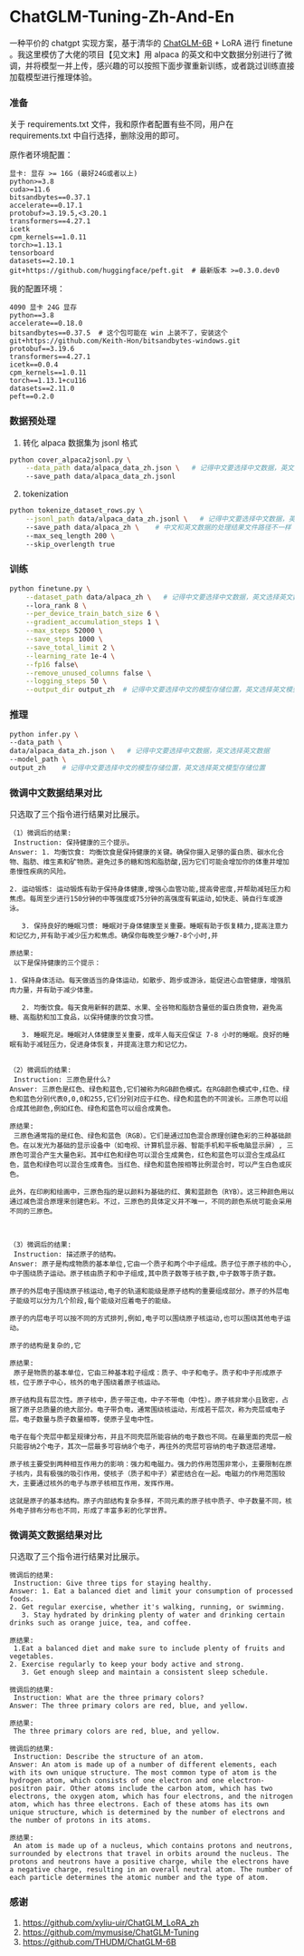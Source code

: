 # ChatGLM-Tuning-Zh-And-En

一种平价的 chatgpt 实现方案，基于清华的 [ChatGLM-6B](https://github.com/THUDM/ChatGLM-6B) + LoRA 进行 finetune 。我这里模仿了大佬的项目【见文末】用 alpaca 的英文和中文数据分别进行了微调，并将模型一并上传，感兴趣的可以按照下面步骤重新训练，或者跳过训练直接加载模型进行推理体验。



### 准备

关于 requirements.txt 文件，我和原作者配置有些不同，用户在 requirements.txt 中自行选择，删除没用的即可。

原作者环境配置：

    显卡: 显存 >= 16G (最好24G或者以上)
    python>=3.8
    cuda>=11.6 
    bitsandbytes==0.37.1
    accelerate==0.17.1
    protobuf>=3.19.5,<3.20.1
    transformers==4.27.1
    icetk
    cpm_kernels==1.0.11
    torch>=1.13.1
    tensorboard
    datasets==2.10.1
    git+https://github.com/huggingface/peft.git  # 最新版本 >=0.3.0.dev0

我的配置环境：

    4090 显卡 24G 显存
    python==3.8
    accelerate==0.18.0
    bitsandbytes==0.37.5  # 这个包可能在 win 上装不了，安装这个 git+https://github.com/Keith-Hon/bitsandbytes-windows.git
    protobuf==3.19.6
    transformers==4.27.1
    icetk==0.0.4
    cpm_kernels==1.0.11
    torch==1.13.1+cu116
    datasets==2.11.0
    peft==0.2.0

### 数据预处理


1. 转化 alpaca 数据集为 jsonl 格式

```bash
python cover_alpaca2jsonl.py \
    --data_path data/alpaca_data_zh.json \   # 记得中文要选择中文数据，英文选择英文数据
    --save_path data/alpaca_data_zh.jsonl 
```

2. tokenization

```bash
python tokenize_dataset_rows.py \
    --jsonl_path data/alpaca_data_zh.jsonl \   # 记得中文要选择中文数据，英文选择英文数据
    --save_path data/alpaca_zh \    # 中文和英文数据的处理结果文件路径不一样
    --max_seq_length 200 \ 
    --skip_overlength true
```


### 训练

```bash
python finetune.py \
    --dataset_path data/alpaca_zh \   # 记得中文要选择中文数据，英文选择英文数据
    --lora_rank 8 \
    --per_device_train_batch_size 6 \
    --gradient_accumulation_steps 1 \
    --max_steps 52000 \
    --save_steps 1000 \
    --save_total_limit 2 \
    --learning_rate 1e-4 \
    --fp16 false\
    --remove_unused_columns false \
    --logging_steps 50 \
    --output_dir output_zh  # 记得中文要选择中文的模型存储位置，英文选择英文模型存储位置
```

### 推理

```bash
python infer.py \
--data_path \
data/alpaca_data_zh.json \   # 记得中文要选择中文数据，英文选择英文数据
--model_path \
output_zh    # 记得中文要选择中文的模型存储位置，英文选择英文模型存储位置
```

### 微调中文数据结果对比

只选取了三个指令进行结果对比展示。

    （1）微调后的结果:
     Instruction: 保持健康的三个提示。
    Answer: 1. 均衡饮食: 均衡饮食是保持健康的关键。确保你摄入足够的蛋白质、碳水化合物、脂肪、维生素和矿物质。避免过多的糖和饱和脂肪酸,因为它们可能会增加你的体重并增加患慢性疾病的风险。
    
    2. 运动锻炼: 运动锻炼有助于保持身体健康,增强心血管功能,提高骨密度,并帮助减轻压力和焦虑。每周至少进行150分钟的中等强度或75分钟的高强度有氧运动,如快走、骑自行车或游泳。
    
       3. 保持良好的睡眠习惯: 睡眠对于身体健康至关重要。睡眠有助于恢复精力,提高注意力和记忆力,并有助于减少压力和焦虑。确保你每晚至少睡7-8个小时,并
    
    原结果:
     以下是保持健康的三个提示：
    
    1. 保持身体活动。每天做适当的身体运动，如散步、跑步或游泳，能促进心血管健康，增强肌肉力量，并有助于减少体重。
    
       2. 均衡饮食。每天食用新鲜的蔬菜、水果、全谷物和脂肪含量低的蛋白质食物，避免高糖、高脂肪和加工食品，以保持健康的饮食习惯。
    
       3. 睡眠充足。睡眠对人体健康至关重要，成年人每天应保证 7-8 小时的睡眠。良好的睡眠有助于减轻压力，促进身体恢复，并提高注意力和记忆力。
    

    （2）微调后的结果:
     Instruction: 三原色是什么?
    Answer: 三原色是红色、绿色和蓝色,它们被称为RGB颜色模式。在RGB颜色模式中,红色、绿色和蓝色分别代表0,0,0和255,它们分别对应于红色、绿色和蓝色的不同波长。三原色可以组合成其他颜色,例如红色、绿色和蓝色可以组合成黄色。
    
    原结果:
     三原色通常指的是红色、绿色和蓝色（RGB）。它们是通过加色混合原理创建色彩的三种基础颜色。在以发光为基础的显示设备中（如电视、计算机显示器、智能手机和平板电脑显示屏）, 三原色可混合产生大量色彩。其中红色和绿色可以混合生成黄色，红色和蓝色可以混合生成品红色，蓝色和绿色可以混合生成青色。当红色、绿色和蓝色按相等比例混合时，可以产生白色或灰色。
    
    此外，在印刷和绘画中，三原色指的是以颜料为基础的红、黄和蓝颜色（RYB）。这三种颜色用以通过减色混合原理来创建色彩。不过，三原色的具体定义并不唯一，不同的颜色系统可能会采用不同的三原色。
    


    （3）微调后的结果:
     Instruction: 描述原子的结构。
    Answer: 原子是构成物质的基本单位,它由一个质子和两个中子组成。质子位于原子核的中心,中子围绕质子运动。原子核由质子和中子组成,其中质子数等于核子数,中子数等于质子数。
    
    原子的外层电子围绕原子核运动,电子的轨道和能级是原子结构的重要组成部分。原子的外层电子能级可以分为几个阶段,每个能级对应着电子的能级。
    
    原子的内层电子可以按不同的方式排列,例如,电子可以围绕原子核运动,也可以围绕其他电子运动。
    
    原子的结构是复杂的,它
    
    原结果:
     原子是物质的基本单位，它由三种基本粒子组成：质子、中子和电子。质子和中子形成原子核，位于原子中心，核外的电子围绕着原子核运动。
    
    原子结构具有层次性。原子核中，质子带正电，中子不带电（中性）。原子核非常小且致密，占据了原子总质量的绝大部分。电子带负电，通常围绕核运动，形成若干层次，称为壳层或电子层。电子数量与质子数量相等，使原子呈电中性。
    
    电子在每个壳层中都呈规律分布，并且不同壳层所能容纳的电子数也不同。在最里面的壳层一般只能容纳2个电子，其次一层最多可容纳8个电子，再往外的壳层可容纳的电子数逐层递增。
    
    原子核主要受到两种相互作用力的影响：强力和电磁力。强力的作用范围非常小，主要限制在原子核内，具有极强的吸引作用，使核子（质子和中子）紧密结合在一起。电磁力的作用范围较大，主要通过核外的电子与原子核相互作用，发挥作用。
    
    这就是原子的基本结构。原子内部结构复杂多样，不同元素的原子核中质子、中子数量不同，核外电子排布分布也不同，形成了丰富多彩的化学世界。


### 微调英文数据结果对比

只选取了三个指令进行结果对比展示。


    微调后的结果:
     Instruction: Give three tips for staying healthy.
    Answer: 1. Eat a balanced diet and limit your consumption of processed foods.
    2. Get regular exercise, whether it's walking, running, or swimming.
       3. Stay hydrated by drinking plenty of water and drinking certain drinks such as orange juice, tea, and coffee.
    
    原结果:
     1.Eat a balanced diet and make sure to include plenty of fruits and vegetables. 
    2. Exercise regularly to keep your body active and strong. 
       3. Get enough sleep and maintain a consistent sleep schedule.
    
    微调后的结果:
     Instruction: What are the three primary colors?
    Answer: The three primary colors are red, blue, and yellow.
    
    原结果:
     The three primary colors are red, blue, and yellow.
    
    微调后的结果:
     Instruction: Describe the structure of an atom.
    Answer: An atom is made up of a number of different elements, each with its own unique structure. The most common type of atom is the hydrogen atom, which consists of one electron and one electron-positron pair. Other atoms include the carbon atom, which has two electrons, the oxygen atom, which has four electrons, and the nitrogen atom, which has three electrons. Each of these atoms has its own unique structure, which is determined by the number of electrons and the number of protons in its atoms.
    
    原结果:
     An atom is made up of a nucleus, which contains protons and neutrons, surrounded by electrons that travel in orbits around the nucleus. The protons and neutrons have a positive charge, while the electrons have a negative charge, resulting in an overall neutral atom. The number of each particle determines the atomic number and the type of atom.
    
     


### 感谢

1. https://github.com/xyliu-uir/ChatGLM_LoRA_zh
2. https://github.com/mymusise/ChatGLM-Tuning
3. https://github.com/THUDM/ChatGLM-6B